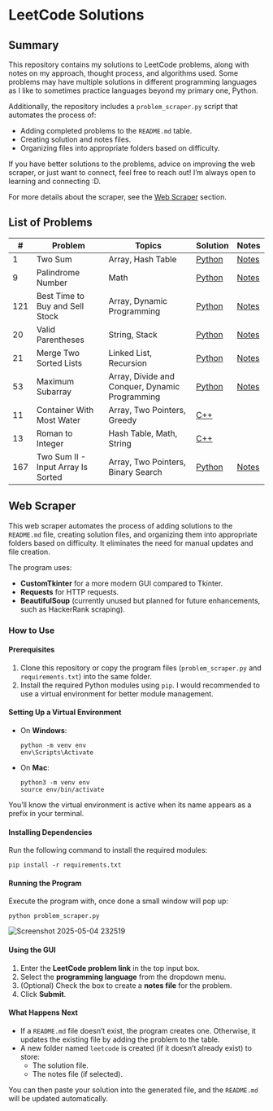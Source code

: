 # LeetCode Solutions

## Summary

This repository contains my solutions to LeetCode problems, along with notes on my approach, thought process, and algorithms used. Some problems may have multiple solutions in different programming languages as I like to sometimes practice languages beyond my primary one, Python.

Additionally, the repository includes a `problem_scraper.py` script that automates the process of:
- Adding completed problems to the `README.md` table.
- Creating solution and notes files.
- Organizing files into appropriate folders based on difficulty.

If you have better solutions to the problems, advice on improving the web scraper, or just want to connect, feel free to reach out! I’m always open to learning and connecting :D.

For more details about the scraper, see the [Web Scraper](#web-scraper) section.

## List of Problems

| # | Problem | Topics | Solution | Notes |
| ----------- | ------ | -------- | -------------- | -------------- |
| 1 | Two Sum | Array, Hash Table | [Python](https://github.com/adian-acosta/LeetCode-Solutions/tree/main/leetcode/easy/two_sum.py) | [Notes](https://github.com/adian-acosta/LeetCode-Solutions/tree/main/leetcode/easy/two_sum.md) |
| 9 | Palindrome Number | Math | [Python](https://github.com/adian-acosta/LeetCode-Solutions/tree/main/leetcode/easy/palindrome_number.py) | [Notes](https://github.com/adian-acosta/LeetCode-Solutions/tree/main/leetcode/easy/palindrome_number.md) |
| 121 | Best Time to Buy and Sell Stock | Array, Dynamic Programming | [Python](https://github.com/adian-acosta/LeetCode-Solutions/tree/main/leetcode/easy/best_time_to_buy_and_sell_stock.py) | [Notes](https://github.com/adian-acosta/LeetCode-Solutions/tree/main/leetcode/easy/best_time_to_buy_and_sell_stock.md) |
| 20 | Valid Parentheses | String, Stack | [Python](https://github.com/adian-acosta/LeetCode-Solutions/tree/main/leetcode/easy/valid_parentheses.py) | [Notes](https://github.com/adian-acosta/LeetCode-Solutions/tree/main/leetcode/easy/valid_parentheses.md) |
| 21 | Merge Two Sorted Lists | Linked List, Recursion | [Python](https://github.com/adian-acosta/LeetCode-Solutions/tree/main/leetcode/easy/merge_two_sorted_lists.py) | [Notes](https://github.com/adian-acosta/LeetCode-Solutions/tree/main/leetcode/easy/merge_two_sorted_lists.md) |
| 53 | Maximum Subarray | Array, Divide and Conquer, Dynamic Programming | [Python](https://github.com/adian-acosta/LeetCode-Solutions/tree/main/leetcode/medium/maximum_subarray.py) | [Notes](https://github.com/adian-acosta/LeetCode-Solutions/tree/main/leetcode/medium/maximum_subarray.md) |
| 11 | Container With Most Water | Array, Two Pointers, Greedy | [C++](https://github.com/adian-acosta/LeetCode-Solutions/tree/main/leetcode/medium/container_with_most_water.cpp) |  |
| 13 | Roman to Integer | Hash Table, Math, String | [C++](https://github.com/adian-acosta/LeetCode-Solutions/tree/main/leetcode/easy/roman_to_integer.cpp) |  |
| 167 | Two Sum II - Input Array Is Sorted | Array, Two Pointers, Binary Search | [Python](https://github.com/adian-acosta/LeetCode-Solutions/tree/main/leetcode/medium/two_sum_ii_-_input_array_is_sorted.py) | [Notes](https://github.com/adian-acosta/LeetCode-Solutions/tree/main/leetcode/medium/two_sum_ii_-_input_array_is_sorted.md) |


## Web Scraper

This web scraper automates the process of adding solutions to the `README.md` file, creating solution files, and organizing them into appropriate folders based on difficulty. It eliminates the need for manual updates and file creation.

The program uses:
- **CustomTkinter** for a more modern GUI compared to Tkinter.
- **Requests** for HTTP requests.
- **BeautifulSoup** (currently unused but planned for future enhancements, such as HackerRank scraping).

### How to Use

#### Prerequisites
1. Clone this repository or copy the program files (`problem_scraper.py` and `requirements.txt`) into the same folder.
2. Install the required Python modules using `pip`. I would recommended to use a virtual environment for better module management.

#### Setting Up a Virtual Environment
- On **Windows**:
  ```
  python -m venv env
  env\Scripts\Activate
  ```
- On **Mac**:
  ```
  python3 -m venv env
  source env/bin/activate
  ```

You’ll know the virtual environment is active when its name appears as a prefix in your terminal.

#### Installing Dependencies
Run the following command to install the required modules:
```
pip install -r requirements.txt
```

#### Running the Program
Execute the program with, once done a small window will pop up:
```
python problem_scraper.py
```

![Screenshot 2025-05-04 232519](https://github.com/user-attachments/assets/f5362525-4b70-45be-bf2a-5dd0b34ae6a1)


#### Using the GUI
1. Enter the **LeetCode problem link** in the top input box.
2. Select the **programming language** from the dropdown menu.
3. (Optional) Check the box to create a **notes file** for the problem.
4. Click **Submit**.

#### What Happens Next
- If a `README.md` file doesn’t exist, the program creates one. Otherwise, it updates the existing file by adding the problem to the table.
- A new folder named `leetcode` is created (if it doesn’t already exist) to store:
  - The solution file.
  - The notes file (if selected).

You can then paste your solution into the generated file, and the `README.md` will be updated automatically.
